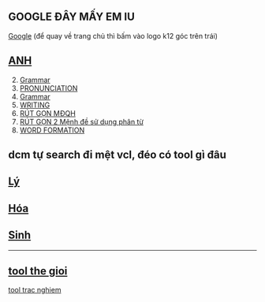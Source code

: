 ## GOOGLE ĐÂY MẤY EM IU
[Google](https://www.google.com/search?igu=1)
 (để quay về trang chủ thì bấm vào logo k12 góc trên trái)

## [ANH](anhvip.md)
2. [Grammar](anh.md#Grammar)
1. [PRONUNCIATION](anh.md#PRONUNCIATION)
2. [Grammar](anh.md#Grammar)
3. [WRITING](anh.md#WRITING)
4. [RÚT GỌN MĐQH](https://ditmemaycon.ga/anh.html#r%C3%BAt-g%E1%BB%8Dn-m%C4%91qh)
5. [RÚT GỌN 2 Mệnh đề sử dụng phân từ](anh.md#m%E1%BB%9F-r%E1%BB%99ng-r%C3%BAt-g%E1%BB%8Dn-2-m%E1%BB%87nh-%C4%91%E1%BB%81-s%E1%BB%AD-d%E1%BB%A5ng-ph%C3%A2n-t%E1%BB%AB)
6. [WORD FORMATION](anh.md#m%E1%BB%9F-r%E1%BB%99ng-r%C3%BAt-g%E1%BB%8Dn-2-m%E1%BB%87nh-%C4%91%E1%BB%81-s%E1%BB%AD-d%E1%BB%A5ng-ph%C3%A2n-t%E1%BB%AB)

dcm tự search đi mệt vcl, đéo có tool gì đâu
----
## [Lý](data/ly.html) 
## [Hóa](data/hoa.html) 
## [Sinh](data/sinh.html) 


-----
[tool the gioi](tool.md)
----
[tool trac nghiem](https://minhquang.xyz/tracnghiem)
